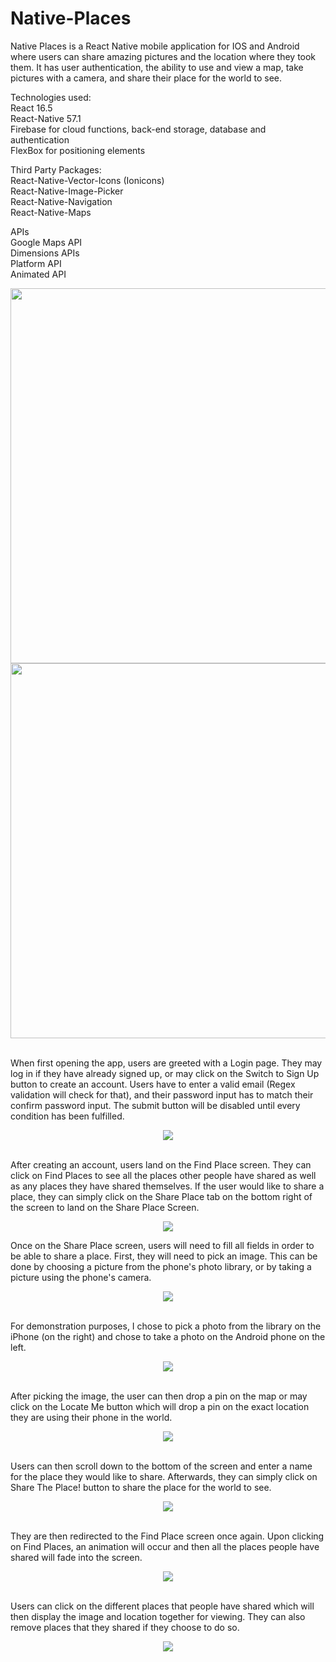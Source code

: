 # Native-Places
Native Places is a React Native mobile application for IOS and Android where users can share amazing pictures and the location where they took them. It has user authentication, the ability to use and view a map, take pictures with a camera, and share their place for the world to see.

Technologies used:<br>
React 16.5<br>
React-Native 57.1<br>
Firebase for cloud functions, back-end storage, database and authentication<br>
FlexBox for positioning elements<br>

Third Party Packages:<br>
React-Native-Vector-Icons (Ionicons)<br>
React-Native-Image-Picker<br>
React-Native-Navigation<br>
React-Native-Maps<br>

APIs<br>
Google Maps API<br>
Dimensions APIs<br>
Platform API<br>
Animated API<br>


<p align="center">
<img src="screenshots/screen1.jpg" width="600" height="600"/>
<br>
<img src="screenshots/screen2.jpg" width="600" height="600"/>
<br><br>
</p>

When first opening the app, users are greeted with a Login page. They may log in if they have already signed up, or may click on the Switch to Sign Up button to create an account. Users have to enter a valid email (Regex validation will check for that), and their password input has to match their confirm password input. The submit button will be disabled until every condition has been fulfilled.

<p align="center">
<img src="screenshots/screen3.jpg"/>
<br><br>
</p>

After creating an account, users land on the Find Place screen. They can click on Find Places to see all the places other people have shared as well as any places they have shared themselves. If the user would like to share a place, they can simply click on the Share Place tab on the bottom right of the screen to land on the Share Place Screen.

<p align="center">
<img src="screenshots/screen4.jpg"/>
<br>
</p>

Once on the Share Place screen, users will need to fill all fields in order to be able to share a place. First, they will need to pick an image. This can be done by choosing a picture from the phone's photo library, or by taking a picture using the phone's camera.

<p align="center">
<img src="screenshots/screen5.jpg"/>
<br><br>
</p>

For demonstration purposes, I chose to pick a photo from the library on the iPhone (on the right) and chose to take a photo on the Android phone on the left.

<p align="center">
<img src="screenshots/screen6.jpg"/>
<br><br>
</p>

After picking the image, the user can then drop a pin on the map or may click on the Locate Me button which will drop a pin on the exact location they are using their phone in the world.

<p align="center">
<img src="screenshots/screen7.jpg"/>
<br><br>  
</p>

Users can then scroll down to the bottom of the screen and enter a name for the place they would like to share. Afterwards, they can simply click on Share The Place! button to share the place for the world to see.

<p align="center">
<img src="screenshots/screen8.jpg"/>
<br><br>
</p>

They are then redirected to the Find Place screen once again. Upon clicking on Find Places, an animation will occur and then all the places people have shared will fade into the screen.

<p align="center">
<img src="screenshots/screen9.jpg"/>
<br><br>
</p>

Users can click on the different places that people have shared which will then display the image and location together for viewing. They can also remove places that they shared if they choose to do so.

<p align="center">
<img src="screenshots/screen10.jpg"/>
<br><br>
</p>
